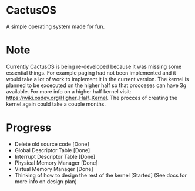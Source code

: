 # CactusOS
A simple operating system made for fun.

# Note
Currently CactusOS is being re-developed because it was missing some essential things.
For example paging had not been implemented and it would take a lot of work to implement it in the current version.
The kernel is planned to be excecuted on the higher half so that procceses can have 3g available.
For more info on a higher half kernel visit: https://wiki.osdev.org/Higher_Half_Kernel.
The procces of creating the kernel again could take a couple months.

# Progress
- Delete old source code [Done]
- Global Descriptor Table [Done]
- Interrupt Descriptor Table [Done]
- Physical Memory Manager [Done]
- Virtual Memory Manager [Done]
- Thinking of how to design the rest of the kernel [Started] (See docs for more info on design plan)